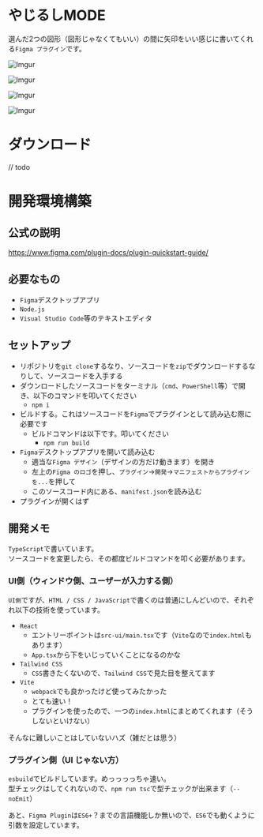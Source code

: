 # やじるしMODE
選んだ2つの図形（図形じゃなくてもいい）の間に矢印をいい感じに書いてくれる`Figma プラグイン`です。  

![Imgur](https://imgur.com/bHUDpVL.png)

![Imgur](https://imgur.com/7X0vFX9.png)

![Imgur](https://imgur.com/VVY9R0a.png)

![Imgur](https://imgur.com/jqBZhaj.png)

# ダウンロード
// todo

# 開発環境構築

## 公式の説明
https://www.figma.com/plugin-docs/plugin-quickstart-guide/

## 必要なもの
- `Figma`デスクトップアプリ
- `Node.js`
- `Visual Studio Code`等のテキストエディタ

## セットアップ
- リポジトリを`git clone`するなり、ソースコードを`zip`でダウンロードするなりして、ソースコードを入手する
- ダウンロードしたソースコードをターミナル（`cmd`、`PowerShell`等）で開き、以下のコマンドを叩いてください
  - `npm i`
- ビルドする。これはソースコードを`Figma`でプラグインとして読み込む際に必要です
  - ビルドコマンドは以下です。叩いてください
    - `npm run build`
- `Figma`デスクトップアプリを開いて読み込む
  - 適当な`Figma デザイン`（デザインの方だけ動きます）を開き
  - 左上の`Figma のロゴ`を押し、`プラグイン`→`開発`→`マニフェストからプラグインを...`を押して
  - このソースコード内にある、`manifest.json`を読み込む
- プラグインが開くはず

## 開発メモ
`TypeScript`で書いています。  
ソースコードを変更したら、その都度ビルドコマンドを叩く必要があります。

### UI側（ウィンドウ側、ユーザーが入力する側）
`UI側`ですが、`HTML / CSS / JavaScript`で書くのは普通にしんどいので、それぞれ以下の技術を使っています。  

- `React`
  - エントリーポイントは`src-ui/main.tsx`です（`Vite`なので`index.html`もあります）
  - `App.tsx`から下をいじっていくことになるのかな
- `Tailwind CSS`
  - `CSS`書きたくないので、`Tailwind CSS`で見た目を整えてます
- `Vite`
  - `webpack`でも良かったけど使ってみたかった
  - とても速い！
  - プラグインを使ったので、一つの`index.html`にまとめてくれます（そうしないといけない）

そんなに難しいことはしていないハズ（雑だとは思う）

### プラグイン側（UI じゃない方）
`esbuild`でビルドしています。めっっっっちゃ速い。  
型チェックはしてくれないので、`npm run tsc`で型チェックが出来ます（`--noEmit`）

あと、`Figma Plugin`は`ES6+`？までの言語機能しか無いので、`ES6`でも動くように引数を設定しています。